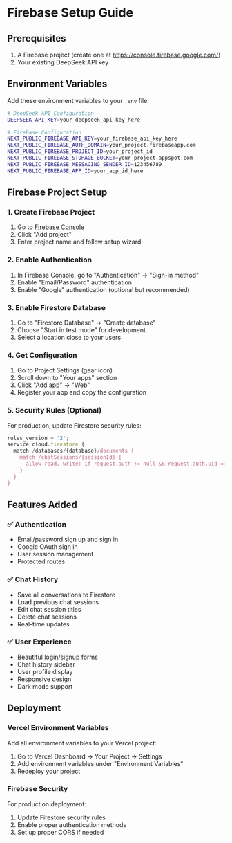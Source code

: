 # Firebase Setup Guide

## Prerequisites
1. A Firebase project (create one at https://console.firebase.google.com/)
2. Your existing DeepSeek API key

## Environment Variables

Add these environment variables to your `.env` file:

```bash
# DeepSeek API Configuration
DEEPSEEK_API_KEY=your_deepseek_api_key_here

# Firebase Configuration
NEXT_PUBLIC_FIREBASE_API_KEY=your_firebase_api_key_here
NEXT_PUBLIC_FIREBASE_AUTH_DOMAIN=your_project.firebaseapp.com
NEXT_PUBLIC_FIREBASE_PROJECT_ID=your_project_id
NEXT_PUBLIC_FIREBASE_STORAGE_BUCKET=your_project.appspot.com
NEXT_PUBLIC_FIREBASE_MESSAGING_SENDER_ID=123456789
NEXT_PUBLIC_FIREBASE_APP_ID=your_app_id_here
```

## Firebase Project Setup

### 1. Create Firebase Project
1. Go to [Firebase Console](https://console.firebase.google.com/)
2. Click "Add project"
3. Enter project name and follow setup wizard

### 2. Enable Authentication
1. In Firebase Console, go to "Authentication" → "Sign-in method"
2. Enable "Email/Password" authentication
3. Enable "Google" authentication (optional but recommended)

### 3. Enable Firestore Database
1. Go to "Firestore Database" → "Create database"
2. Choose "Start in test mode" for development
3. Select a location close to your users

### 4. Get Configuration
1. Go to Project Settings (gear icon)
2. Scroll down to "Your apps" section
3. Click "Add app" → "Web"
4. Register your app and copy the configuration

### 5. Security Rules (Optional)
For production, update Firestore security rules:

```javascript
rules_version = '2';
service cloud.firestore {
  match /databases/{database}/documents {
    match /chatSessions/{sessionId} {
      allow read, write: if request.auth != null && request.auth.uid == resource.data.userId;
    }
  }
}
```

## Features Added

### ✅ Authentication
- Email/password sign up and sign in
- Google OAuth sign in
- User session management
- Protected routes

### ✅ Chat History
- Save all conversations to Firestore
- Load previous chat sessions
- Edit chat session titles
- Delete chat sessions
- Real-time updates

### ✅ User Experience
- Beautiful login/signup forms
- Chat history sidebar
- User profile display
- Responsive design
- Dark mode support

## Deployment

### Vercel Environment Variables
Add all environment variables to your Vercel project:
1. Go to Vercel Dashboard → Your Project → Settings
2. Add environment variables under "Environment Variables"
3. Redeploy your project

### Firebase Security
For production deployment:
1. Update Firestore security rules
2. Enable proper authentication methods
3. Set up proper CORS if needed 